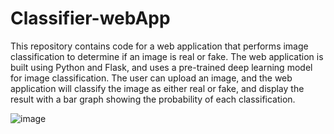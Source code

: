 # Classifier-webApp

This repository contains code for a web application that performs image classification to determine if an image is real or fake. The web application is built using Python and Flask, and uses a pre-trained deep learning model for image classification. The user can upload an image, and the web application will classify the image as either real or fake, and display the result with a bar graph showing the probability of each classification. 


![image](https://user-images.githubusercontent.com/88529649/226077466-b50a2c33-7f38-4b21-87a6-9b25709b6a3d.png)
